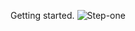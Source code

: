 Getting started.
![Step-one](https://github.com/user-attachments/assets/601afaf8-58e8-4037-8bc9-56f01cbae7a2)

